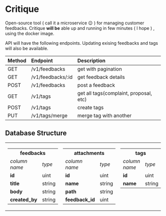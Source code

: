 # Critique

Open-source tool ( call it a microservice :wink: ) for managing customer feedbacks.
Critique **will be** able up and running in few minutes ( I hope ) , using the docker image.

API will have the following endpoints. Updating exising feedbacks and tags will also be available.

| Method | Endpoint | Description |
| ------ | :------- | :---------- |
| GET    | /v1/feedbacks     | get with pagination                      |
| GET    | /v1/feedbacks/:id | get feedback details                     |
| POST   | /v1/feedbacks     | post a feedback                          |
| GET    | /v1/tags          | get all tags(complaint, proposal, etc)   |
| POST   | /v1/tags          | create tags                              |
| PUT    | /v1/tags/merge    | merge tag with another                   |

## Database Structure

<table>
<tr>
<td valign="top">
    <table>
        <tr>
            <th colspan="2">feedbacks</th>
        </tr>
        <tr>
            <td><i>column name</u></td>
            <td><i>type</u></td>
        </tr>
        <tr>
            <td><b>id</b></td>
            <td>uint</td>
        </tr>
        <tr>
            <td><b>title</b></td>
            <td>string</td>
        </tr>
        <tr>
            <td><b>body</b></td>
            <td>string</td>
        </tr>
        <tr>
            <td><b>created_by</b></td>
            <td>string</td>
        </tr>
    </table>
</td>


<td valign="top">
    <table>
        <tr>
            <th colspan="2">attachments</th>
        </tr>
        <tr>
            <td><i>column name</u></td>
            <td><i>type</u></td>
        </tr>
        <tr>
            <td><b>id</b></td>
            <td>uint</td>
        </tr>
        <tr>
            <td><b>name</b></td>
            <td>string</td>
        </tr>
        <tr>
            <td><b>path</b></td>
            <td>string</td>
        </tr>
        <tr>
            <td><b>feedback_id</b></td>
            <td>uint</td>
        </tr>
    </table>
</td>


<td valign="top">
    <table>
        <tr>
            <th colspan="2">tags</th>
        </tr>
        <tr>
            <td><i>column name</u></td>
            <td><i>type</u></td>
        </tr>
        <tr>
            <td><b>id</b></td>
            <td>uint</td>
        </tr>
        <tr>
            <td><b>name</b></td>
            <td>string</td>
        </tr>
    </table>
</td>


<td valign="top">
    <table>
        <tr>
            <th colspan="2">feedbacks_types</th>
        </tr>
        <tr>
            <td><i>column name</u></td>
            <td><i>type</u></td>
        </tr>
        <tr>
            <td><b>feedback_id</b></td>
            <td>uint</td>
        </tr>
        <tr>
            <td><b>tag_id</b></td>
            <td>uint</td>
        </tr>
    </table>
</td>
</tr>
</table>


